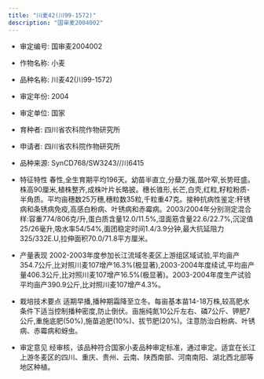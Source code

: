 ```yaml
---
title: "川麦42(川99-1572)"
description: "国审麦2004002"
---
```

* 审定编号:  国审麦2004002

*  作物名称:  小麦

*  品种名称:  川麦42(川99-1572)

*  审定年份:  2004

*  审定单位:  国家

* 育种者:  四川省农科院作物研究所

*  申请者:  四川省农科院作物研究所

*  品种来源:  SynCD768/SW3243//川6415

*  特征特性
春性,全生育期平均196天。幼苗半直立,分蘖力强,苗叶窄,长势旺盛。株高90厘米,植株整齐,成株叶片长略披。穗长锥形,长芒,白壳,红粒,籽粒粉质-半角质。平均亩穗数25万穗,穗粒数35粒,千粒重47克。接种抗病性鉴定:秆锈病和条锈病免疫,高感白粉病、叶锈病和赤霉病。2003/2004年分别测定混合样:容重774/806克/升,蛋白质含量12.0/11.5%,湿面筋含量22.6/22.7%,沉淀值25/26毫升,吸水率54/54%,面团稳定时间1.4/3.9分钟,最大抗延阻力325/332E.U,拉伸面积70.0/71.8平方厘米。

*  产量表现
2002-2003年度参加长江流域冬麦区上游组区域试验,平均亩产354.7公斤,比对照川麦107增产16.3%(极显著),2003-2004年度续试,平均亩产量406.3公斤,比对照川麦107增产16.5%(极显著)。2003-2004年度生产试验平均亩产390.9公斤,比对照川麦107增产4.3%。

*  栽培技术要点
适期早播,播种期霜降至立冬。每亩基本苗14-18万株,较高肥水条件下适当控制播种密度,防止倒伏。亩施纯氮10公斤左右、磷7公斤、钾肥7公斤,重施底肥(50%),施苗追肥(10%)、拔节肥(20%)。注意防治白粉病、叶锈病、赤霉病和蚜虫。

*  审定意见
经审核，该品种符合国家小麦品种审定标准，通过审定。适宜在长江上游冬麦区的四川、重庆、贵州、云南、陕西南部、河南南阳、湖北西北部等地区种植。
